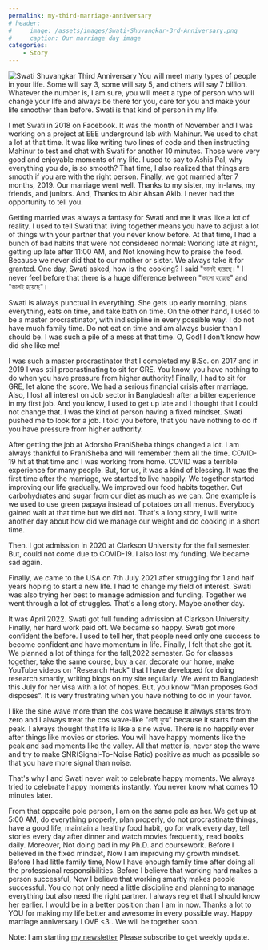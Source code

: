 ```yaml
---
permalink: my-third-marriage-anniversary
# header:
#     image: /assets/images/Swati-Shuvangkar-3rd-Anniversary.png
#     caption: Our marriage day image
categories: 
    - Story
---
```



![Swati Shuvangkar Third Anniversary](/assets/images/Swati-Shuvangkar-3rd-Anniversary.png)
You will meet many types of people in your life. Some will say 3, some will say 5, and others will say 7 billion. Whatever the number is, I am sure, you will meet a type of person who will change your life and always be there for you, care for you and make your life smoother than before. Swati is that kind of person in my life.

I met Swati in 2018 on Facebook. It was the month of November and I was working on a project at EEE underground lab with Mahinur. We used to chat a lot at that time. It was like writing two lines of code and then instructing Mahinur to test and chat with Swati for another 10 minutes. Those were very good and enjoyable moments of my life. I used to say to Ashis Pal, why everything you do, is so smooth? That time, I also realized that things are smooth if you are with the right person. Finally, we got married after 7 months, 2019. Our marriage went well. Thanks to my sister, my in-laws, my friends, and juniors. And, Thanks to Abir Ahsan Akib. I never had the opportunity to tell you.

Getting married was always a fantasy for Swati and me it was like a lot of reality. I used to tell Swati that living together means you have to adjust a lot of things with your partner that you never know before. At that time, I had a bunch of bad habits that were not considered normal: Working late at night, getting up late after 11:00 AM, and Not knowing how to praise the food. Because we never did that to our mother or sister. We always take it for granted. One day, Swati asked, how is the cooking? I said "ভালই হয়েছে।" I never feel before that there is a huge difference between "ভালো হয়েছে" and "ভালই হয়েছে"।

Swati is always punctual in everything. She gets up early morning, plans everything, eats on time, and take bath on time. On the other hand, I used to be a master procrastinator, with indiscipline in every possible way. I do not have much family time. Do not eat on time and am always busier than I should be. I was such a pile of a mess at that time. O, God! I don't know how did she like me!

I was such a master procrastinator that I completed my B.Sc. on 2017 and in 2019 I was still procrastinating to sit for GRE. You know, you have nothing to do when you have pressure from higher authority! Finally, I had to sit for GRE, let alone the score. We had a serious financial crisis after marriage. Also, I lost all interest on Job sector in Bangladesh after a bitter experience in my first job. And you know, I used to get up late and I thought that I could not change that. I was the kind of person having a fixed mindset. Swati pushed me to look for a job. I told you before, that you have nothing to do if you have pressure from higher authority.

After getting the job at Adorsho PraniSheba things changed a lot. I am always thankful to PraniSheba and will remember them all the time. COVID-19 hit at that time and I was working from home. COVID was a terrible experience for many people. But, for us, it was a kind of blessing. It was the first time after the marriage, we started to live happily. We together started improving our life gradually. We improved our food habits together. Cut carbohydrates and sugar from our diet as much as we can. One example is we used to use green papaya instead of potatoes on all menus. Everybody gained wait at that time but we did not. That's a long story, I will write another day about how did we manage our weight and do cooking in a short time.

Then. I got admission in 2020 at Clarkson University for the fall semester. But, could not come due to COVID-19. I also lost my funding. We became sad again.

Finally, we came to the USA on 7th July 2021 after struggling for 1 and half years hoping to start a new life. I had to change my field of interest. Swati was also trying her best to manage admission and funding. Together we went through a lot of struggles. That's a long story. Maybe another day.

It was April 2022. Swati got full funding admission at Clarkson University. Finally, her hard work paid off. We became so happy. Swati got more confident the before. I used to tell her, that people need only one success to become confident and have momentum in life. Finally, I felt that she got it. We planned a lot of things for the fall,2022 semester. Go for classes together, take the same course, buy a car, decorate our home, make YouTube videos on "Research Hack" that I have developed for doing research smartly, writing blogs on my site regularly. We went to Bangladesh this July for her visa with a lot of hopes. But, you know "Man proposes God disposes". It is very frustrating when you have nothing to do in your favor.

I like the sine wave more than the cos wave because It always starts from zero and I always treat the cos wave-like "বেশী বুঝে" because it starts from the peak. I always thought that life is like a sine wave. There is no happily ever after things like movies or stories. You will have happy moments like the peak and sad moments like the valley. All that matter is, never stop the wave and try to make SNR(Signal-To-Noise Ratio) positive as much as possible so that you have more signal than noise.

That's why I and Swati never wait to celebrate happy moments. We always tried to celebrate happy moments instantly. You never know what comes 10 minutes later.

From that opposite pole person, I am on the same pole as her. We get up at 5:00 AM, do everything properly, plan properly, do not procrastinate things, have a good life, maintain a healthy food habit, go for walk every day, tell stories every day after dinner and watch movies frequently, read books daily. Moreover, Not doing bad in my Ph.D. and coursework. Before I believed in the fixed mindset, Now I am improving my growth mindset. Before I had little family time, Now I have enough family time after doing all the professional responsibilities. Before I believe that working hard makes a person successful, Now I believe that working smartly makes people successful. You do not only need a little discipline and planning to manage everything but also need the right partner. I always regret that I should know her earlier. I would be in a better position than I am in now. Thanks a lot to YOU for making my life better and awesome in every possible way. Happy marriage anniversary LOVE <3 . We will be together soon.

Note: 
I am starting [my newsletter](https://www.getrevue.co/profile/shuvangkar_das)
Please subscribe to get weekly update.